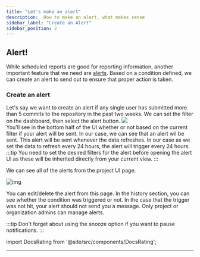 ```yaml
---
title: "Let's make an alert"
description:  How to make an alert, what makes sense
sidebar_label: "Create an Alert"
sidebar_position: 2
---
```

## Alert!

While scheduled reports are good for reporting information, another important feature that we need are [alerts](https://docs.rilldata.com/explore/alerts/). Based on a condition defined, we can create an alert to send out to ensure that proper action is taken.

### Create an alert

Let's say we want to create an alert if any single user has submitted more than 5 commits to the repository in the past two weeks. We can set the filter on the dashboard, then select the alert button.
<img src = '/img/tutorials/205/alert.gif' class='rounded-gif' />
<br />
You'll see in the bottom half of the UI whether or not based on the current filter if your alert will be sent. In our case, we can see that an alert wil be sent. This alert will be sent whenever the data refreshes. In our case as we set the data to refresh every 24 hours, the alert will trigger every 24 hours. 
:::tip
You need to set the desired filters for the alert before opening the alert UI as these will be inherited directly from your current view.
:::

We can see all of the alerts from the project UI page.

![img](/img/tutorials/205/alert.png)

You can edit/delete the alert from this page. In the history section, you can see whether the condition was triggered or not. In the case that the trigger was not hit, your alert should not send you a message. Only project or organization admins can manage alerts.

:::tip
Don't forget about using the snooze option if you want to pause notifications.
:::


import DocsRating from '@site/src/components/DocsRating';

---
<DocsRating />